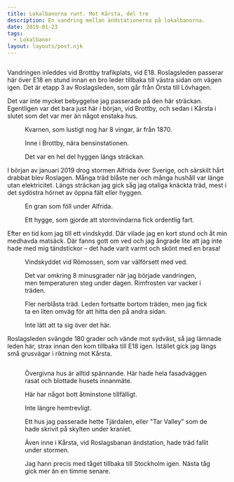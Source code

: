 ```yaml
---
title: Lokalbanorna runt. Mot Kårsta, del tre
description: En vandring mellan ändstationerna på lokalbanorna.
date: 2019-01-23 
tags:
  - Lokalbanor
layout: layouts/post.njk
---
```

<figure class="selected">
  <img src="./photos/lokalbanor-brottby-till-karsta-dscf8182-20190116.jpg" alt="" class="wp-image-717"/>
</figure>

Vandringen inleddes vid Brottby trafikplats, vid E18. Roslagsleden passerar här över E18 en stund innan en bro leder tillbaka till västra sidan om vägen igen. Det är etapp 3 av Roslagsleden, som går från Örsta till Lövhagen.

Det var inte mycket bebyggelse jag passerade på den här sträckan. Egentligen var det bara just här i början, vid Brottby, och sedan i Kårsta i slutet som det var mer än något enstaka hus.

<!-- wp:image {"id":725,"align":"full"} -->
<figure class="wp-block-image alignfull"><a href="./photos/lokalbanor-brottby-till-karsta-dscf8152-20190116.jpg"><img src="./photos/lokalbanor-brottby-till-karsta-dscf8152-20190116.jpg" alt="" class="wp-image-725"/></a><figcaption>Kvarnen, som lustigt nog har 8 vingar, är från 1870.</figcaption></figure>
<!-- /wp:image -->

<!-- wp:image {"id":723,"align":"full"} -->
<figure class="wp-block-image alignfull"><a href="./photos/lokalbanor-brottby-till-karsta-dscf8155-20190116.jpg"><img src="./photos/lokalbanor-brottby-till-karsta-dscf8155-20190116.jpg" alt="" class="wp-image-723"/></a><figcaption>Inne i Brottby, nära bensinstationen.</figcaption></figure>
<!-- /wp:image -->

<!-- wp:image {"id":724,"align":"full"} -->
<figure class="wp-block-image alignfull"><a href="./photos/lokalbanor-brottby-till-karsta-dscf8160-20190116.jpg"><img src="./photos/lokalbanor-brottby-till-karsta-dscf8160-20190116.jpg" alt="" class="wp-image-724"/></a><figcaption>Det var en hel del hyggen längs sträckan.</figcaption></figure>
<!-- /wp:image -->

I början av januari 2019 drog stormen Alfrida över Sverige, och särskilt hårt drabbat blev Roslagen. Många träd blåste ner och många hushåll var länge utan elektricitet. Längs sträckan jag gick såg jag otaliga knäckta träd, mest i det sydöstra hörnet av öppna fält eller hyggen.

<!-- wp:image {"id":722,"align":"full"} -->
<figure class="wp-block-image alignfull"><a href="./photos/lokalbanor-brottby-till-karsta-dscf8165-20190116.jpg"><img src="./photos/lokalbanor-brottby-till-karsta-dscf8165-20190116.jpg" alt="" class="wp-image-722"/></a><figcaption>En gran som föll under Alfrida.</figcaption></figure>
<!-- /wp:image -->

<!-- wp:image {"id":721,"align":"full"} -->
<figure class="wp-block-image alignfull"><a href="./photos/lokalbanor-brottby-till-karsta-dscf8177-20190116.jpg"><img src="./photos/lokalbanor-brottby-till-karsta-dscf8177-20190116.jpg" alt="" class="wp-image-721"/></a><figcaption>Ett hygge, som gjorde att stormvindarna fick ordentlig fart.</figcaption></figure>
<!-- /wp:image -->

Efter en tid kom jag till ett vindskydd. Där vilade jag en kort stund och åt min medhavda matsäck. Där fanns gott om ved och jag ångrade lite att jag inte hade med mig tändstickor – det hade varit varmt och skönt med en brasa!

<!-- wp:image {"id":720,"align":"full"} -->
<figure class="wp-block-image alignfull"><a href="./photos/lokalbanor-brottby-till-karsta-dscf8168-20190116.jpg"><img src="./photos/lokalbanor-brottby-till-karsta-dscf8168-20190116.jpg" alt="" class="wp-image-720"/></a><figcaption>Vindskyddet vid Römossen, som var välförsett med ved.</figcaption></figure>
<!-- /wp:image -->

<!-- wp:image {"id":718,"align":"full"} -->
<figure class="wp-block-image alignfull"><a href="./photos/lokalbanor-brottby-till-karsta-dscf8185-20190116.jpg"><img src="./photos/lokalbanor-brottby-till-karsta-dscf8185-20190116.jpg" alt="" class="wp-image-718"/></a><figcaption>Det var omkring 8 minusgrader när jag började vandringen, men temperaturen steg under dagen. Rimfrosten var vacker i träden.</figcaption></figure>
<!-- /wp:image -->

<!-- wp:image {"id":719,"align":"full"} -->
<figure class="wp-block-image alignfull"><a href="./photos/lokalbanor-brottby-till-karsta-dscf8180-20190116.jpg"><img src="./photos/lokalbanor-brottby-till-karsta-dscf8180-20190116.jpg" alt="" class="wp-image-719"/></a><figcaption>Fler nerblåsta träd. Leden fortsatte bortom träden, men jag fick ta en liten omväg för att hitta den på andra sidan.</figcaption></figure>
<!-- /wp:image -->

<!-- wp:image {"id":717,"align":"full"} -->
<figure class="wp-block-image alignfull"><a href="./photos/lokalbanor-brottby-till-karsta-dscf8182-20190116.jpg"><img src="./photos/lokalbanor-brottby-till-karsta-dscf8182-20190116.jpg" alt="" class="wp-image-717"/></a><figcaption>Inte lätt att ta sig över det här.</figcaption></figure>
<!-- /wp:image -->

<!-- wp:paragraph -->
<p>Roslagsleden svängde 180 grader och vände mot sydväst, så jag lämnade leden här, strax innan den kom tillbaka till E18 igen. Istället gick jag längs små grusvägar i riktning mot Kårsta.</p>
<!-- /wp:paragraph -->

<!-- wp:image {"id":716,"align":"full","linkDestination":"custom"} -->
<figure class="wp-block-image alignfull"><a href="./photos/lokalbanor-brottby-till-karsta-dscf8190-20190116.jpg"><img src="./photos/lokalbanor-brottby-till-karsta-dscf8190-20190116.jpg" alt="" class="wp-image-716"/></a></figure>
<!-- /wp:image -->

<!-- wp:image {"id":715,"align":"full"} -->
<figure class="wp-block-image alignfull"><a href="./photos/lokalbanor-brottby-till-karsta-dscf8207-20190116.jpg"><img src="./photos/lokalbanor-brottby-till-karsta-dscf8207-20190116.jpg" alt="" class="wp-image-715"/></a><figcaption>Övergivna hus är alltid spännande. Här hade hela fasadväggen rasat och blottade husets innanmäte.</figcaption></figure>
<!-- /wp:image -->

<!-- wp:image {"id":714,"align":"full"} -->
<figure class="wp-block-image alignfull"><a href="./photos/lokalbanor-brottby-till-karsta-dscf8209-20190116.jpg"><img src="./photos/lokalbanor-brottby-till-karsta-dscf8209-20190116.jpg" alt="" class="wp-image-714"/></a><figcaption>Här har något bott åtminstone tillfälligt.</figcaption></figure>
<!-- /wp:image -->

<!-- wp:image {"id":713,"align":"center"} -->
<div class="wp-block-image"><figure class="aligncenter"><a href="./photos/lokalbanor-brottby-till-karsta-dscf8212-20190116.jpg"><img src="./photos/lokalbanor-brottby-till-karsta-dscf8212-20190116.jpg" alt="" class="wp-image-713"/></a><figcaption>Inte längre hemtrevligt.</figcaption></figure></div>
<!-- /wp:image -->

<!-- wp:image {"id":711,"align":"full"} -->
<figure class="wp-block-image alignfull"><a href="./photos/lokalbanor-brottby-till-karsta-dscf8216-20190116.jpg"><img src="./photos/lokalbanor-brottby-till-karsta-dscf8216-20190116.jpg" alt="" class="wp-image-711"/></a><figcaption>Ett hus jag passerade hette Tjärdalen, eller "Tar Valley" som de hade skrivit på skylten under kraniet.</figcaption></figure>
<!-- /wp:image -->

<!-- wp:image {"id":710,"align":"full"} -->
<figure class="wp-block-image alignfull"><a href="./photos/lokalbanor-brottby-till-karsta-dscf8225-20190116.jpg"><img src="./photos/lokalbanor-brottby-till-karsta-dscf8225-20190116.jpg" alt="" class="wp-image-710"/></a><figcaption>Även inne i Kårsta, vid Roslagsbanan ändstation, hade träd fallit under stormen.</figcaption></figure>
<!-- /wp:image -->

<!-- wp:image {"id":709,"align":"full"} -->
<figure class="wp-block-image alignfull"><a href="./photos/lokalbanor-brottby-till-karsta-dscf8229-20190116.jpg"><img src="./photos/lokalbanor-brottby-till-karsta-dscf8229-20190116.jpg" alt="" class="wp-image-709"/></a><figcaption>Jag hann precis med tåget tillbaka till Stockholm igen. Nästa tåg gick mer än en timme senare.</figcaption></figure>
<!-- /wp:image -->